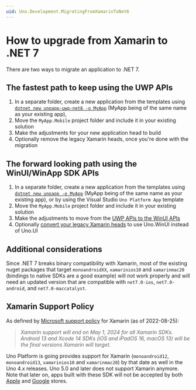 ```yaml
---
uid: Uno.Development.MigratingFromXamarinToNet6
---
```

# How to upgrade from Xamarin to .NET 7

There are two ways to migrate an application to .NET 7.

## The fastest path to keep using the UWP APIs

   1. In a separate folder, create a new application from the templates using [`dotnet new unoapp-uwp-net6 -o MyApp`](xref:Uno.GetStarted.dotnet-new) (MyApp being of the same name as your existing app),
   2. Move the `MyApp.Mobile` project folder and include it in your existing solution
   3. Make the adjustments for your new application head to build
   4. Optionally remove the legacy Xamarin heads, once you're done with the migration

## The forward looking path using the WinUI/WinApp SDK APIs

   1. In a separate folder, create a new application from the templates using [`dotnet new unoapp -o MyApp`](xref:Uno.GetStarted.dotnet-new) (MyApp being of the same name as your existing app), or by using the Visual Studio `Uno Platform App` template
   2. Move the `MyApp.Mobile` project folder and include it in your existing solution
   3. Make the adjustments to move from the [UWP APIs to the WinUI APIs](xref:Uno.Development.UpdatingToWinUI3)
   4. Optionally [convert your legacy Xamarin heads](xref:Uno.Development.UpdatingToWinUI3) to use Uno.WinUI instead of Uno.UI

## Additional considerations

Since .NET 7 breaks binary compatibility with Xamarin, most of the existing nuget packages that target `monoandroidXX`, `xamarinios10` and `xamarinmac20` (bindings to native SDKs are a good example) will not work properly and will need an updated version that are compatible with `net7.0-ios`, `net7.0-android`, and `net7.0-maccatalyst`.

## Xamarin Support Policy

As defined by [Microsoft support policy](https://dotnet.microsoft.com/platform/support/policy/xamarin) for Xamarin (as of 2022-08-25):

> _Xamarin support will end on May 1, 2024 for all Xamarin SDKs. Android 13 and Xcode 14 SDKs (iOS and iPadOS 16, macOS 13) will be the final versions Xamarin will target._

Uno Platform is going provides support for Xamarin (`monoandroid12`, `monoandroid13`, `xamarinios10` and `xamarinmac20`) by that date as well in the Uno 4.x releases. Uno 5.0 and later does not support Xamarin anymore. Note that later on, apps built with these SDK will not be accepted by both [Apple](https://developer.apple.com/support/xcode/) and [Google](https://developer.android.com/google/play/requirements/target-sdk) stores.
